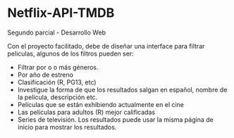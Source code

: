 # Netflix-API-TMDB
Segundo parcial - Desarrollo Web

Con el proyecto facilitado, debe de diseñar una interface para filtrar peliculas, algunos de los filtros pueden ser:
- Filtrar por o o más géneros.
- Por año de estreno
- Clasificación (R, PG13, etc)
- Investigue la forma de que los resultados salgan en español, nombre de la película, descripción etc.
- Películas que se están exhibiendo actualmente en el cine
- Las películas para adultos (R) mejor calificadas
- Series de televisión.
Los resultados puede usar la misma página de inicio para mostrar los resultados.
